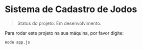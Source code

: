 # Sistema de Cadastro de Jodos

> Status do projeto: Em desenvolvimento.

Para rodar este projeto na sua máquina, por favor digite:

```
node app.js
```
